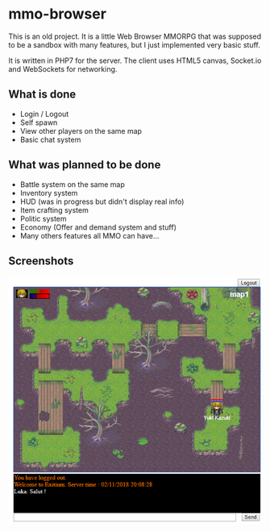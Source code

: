 # mmo-browser

This is an old project. It is a little Web Browser MMORPG that was supposed to be a sandbox with many features, but I just implemented very basic stuff.

It is written in PHP7 for the server. The client uses HTML5 canvas, Socket.io and WebSockets for networking.

## What is done

- Login / Logout
- Self spawn
- View other players on the same map
- Basic chat system

## What was planned to be done

- Battle system on the same map
- Inventory system
- HUD (was in progress but didn't display real info)
- Item crafting system
- Politic system
- Economy (Offer and demand system and stuff)
- Many others features all MMO can have...

## Screenshots

![Screen 1](/docs/screens/screen1.png)